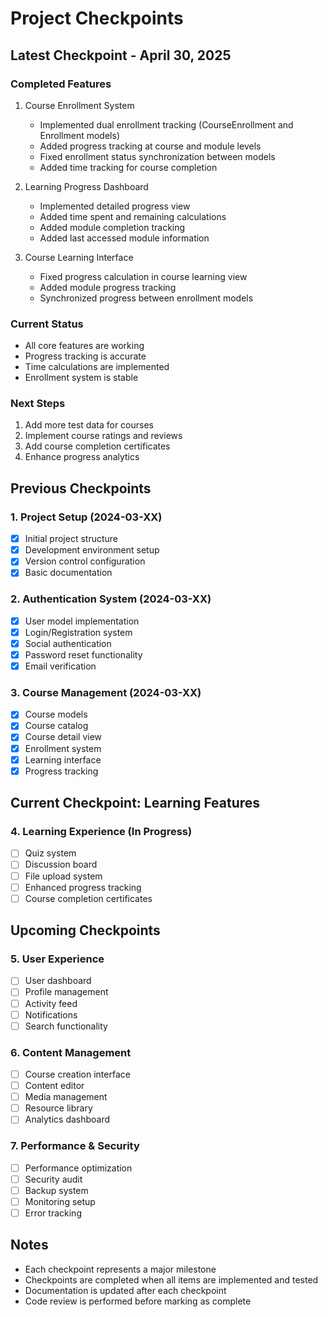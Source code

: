 # Project Checkpoints

## Latest Checkpoint - April 30, 2025

### Completed Features
1. Course Enrollment System
   - Implemented dual enrollment tracking (CourseEnrollment and Enrollment models)
   - Added progress tracking at course and module levels
   - Fixed enrollment status synchronization between models
   - Added time tracking for course completion

2. Learning Progress Dashboard
   - Implemented detailed progress view
   - Added time spent and remaining calculations
   - Added module completion tracking
   - Added last accessed module information

3. Course Learning Interface
   - Fixed progress calculation in course learning view
   - Added module progress tracking
   - Synchronized progress between enrollment models

### Current Status
- All core features are working
- Progress tracking is accurate
- Time calculations are implemented
- Enrollment system is stable

### Next Steps
1. Add more test data for courses
2. Implement course ratings and reviews
3. Add course completion certificates
4. Enhance progress analytics

## Previous Checkpoints

### 1. Project Setup (2024-03-XX)
- [x] Initial project structure
- [x] Development environment setup
- [x] Version control configuration
- [x] Basic documentation

### 2. Authentication System (2024-03-XX)
- [x] User model implementation
- [x] Login/Registration system
- [x] Social authentication
- [x] Password reset functionality
- [x] Email verification

### 3. Course Management (2024-03-XX)
- [x] Course models
- [x] Course catalog
- [x] Course detail view
- [x] Enrollment system
- [x] Learning interface
- [x] Progress tracking

## Current Checkpoint: Learning Features

### 4. Learning Experience (In Progress)
- [ ] Quiz system
- [ ] Discussion board
- [ ] File upload system
- [ ] Enhanced progress tracking
- [ ] Course completion certificates

## Upcoming Checkpoints

### 5. User Experience
- [ ] User dashboard
- [ ] Profile management
- [ ] Activity feed
- [ ] Notifications
- [ ] Search functionality

### 6. Content Management
- [ ] Course creation interface
- [ ] Content editor
- [ ] Media management
- [ ] Resource library
- [ ] Analytics dashboard

### 7. Performance & Security
- [ ] Performance optimization
- [ ] Security audit
- [ ] Backup system
- [ ] Monitoring setup
- [ ] Error tracking

## Notes
- Each checkpoint represents a major milestone
- Checkpoints are completed when all items are implemented and tested
- Documentation is updated after each checkpoint
- Code review is performed before marking as complete 